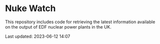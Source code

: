 # Nuke Watch

This repository includes code for retrieving the latest information available on the output of EDF nuclear power plants in the UK.

Last updated: 2023-06-12 14:07